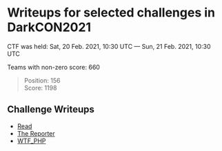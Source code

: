 # Writeups for selected challenges in DarkCON2021

CTF was held: Sat, 20 Feb. 2021, 10:30 UTC — Sun, 21 Feb. 2021, 10:30 UTC

Teams with non-zero score: 660

> Position: 156<br/>
> Score: 1198

## Challenge Writeups
- [Read](/DarkCON2021/Read.md)
- [The Reporter](/DarkCON2021/The_Reporter.md)
- [WTF_PHP](/DarkCON2021/WTF_PHP.md)
